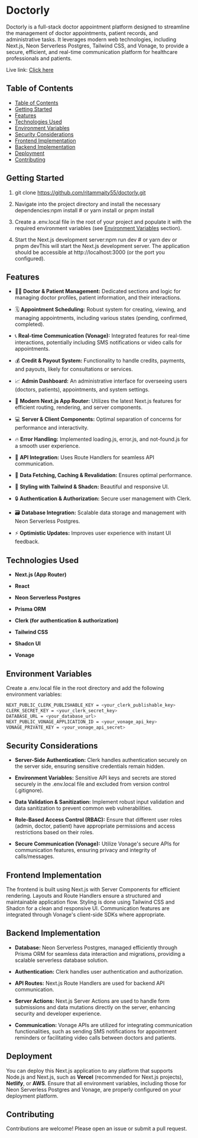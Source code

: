 # Doctorly

Doctorly is a full-stack doctor appointment platform designed to streamline the management of doctor appointments, patient records, and administrative tasks. It leverages modern web technologies, including Next.js, Neon Serverless Postgres, Tailwind CSS, and Vonage, to provide a secure, efficient, and real-time communication platform for healthcare professionals and patients.

Live link: [Click here](https://doctorly.vercel.app/)

Table of Contents
-----------------
  - [Table of Contents](#table-of-contents)
  - [Getting Started](#getting-started)
  - [Features](#features)
  - [Technologies Used](#technologies-used)
  - [Environment Variables](#environment-variables)
  - [Security Considerations](#security-considerations)
  - [Frontend Implementation](#frontend-implementation)
  - [Backend Implementation](#backend-implementation)
  - [Deployment](#deployment)
  - [Contributing](#contributing)

    

Getting Started
---------------

1.  git clone https://github.com/ritammaity55/doctorly.git
    
2.  Navigate into the project directory and install the necessary dependencies:npm install # or yarn install or pnpm install
    
3.  Create a .env.local file in the root of your project and populate it with the required environment variables (see [Environment Variables](https://www.google.com/search?q=#environment-variables) section).
    
4.  Start the Next.js development server:npm run dev # or yarn dev or pnpm devThis will start the Next.js development server. The application should be accessible at http://localhost:3000 (or the port you configured).
    

Features
--------

*   👨‍⚕️ **Doctor & Patient Management:** Dedicated sections and logic for managing doctor profiles, patient information, and their interactions.
    
*   🗓️ **Appointment Scheduling:** Robust system for creating, viewing, and managing appointments, including various states (pending, confirmed, completed).
    
*   📞 **Real-time Communication (Vonage):** Integrated features for real-time interactions, potentially including SMS notifications or video calls for appointments.
    
*   💰 **Credit & Payout System:** Functionality to handle credits, payments, and payouts, likely for consultations or services.
    
*   📈 **Admin Dashboard:** An administrative interface for overseeing users (doctors, patients), appointments, and system settings.
    
*   🚀 **Modern Next.js App Router:** Utilizes the latest Next.js features for efficient routing, rendering, and server components.
    
*   💻 **Server & Client Components:** Optimal separation of concerns for performance and interactivity.
    
*   🔥 **Error Handling:** Implemented loading.js, error.js, and not-found.js for a smooth user experience.
    
*   📡 **API Integration:** Uses Route Handlers for seamless API communication.
    
*   🔄 **Data Fetching, Caching & Revalidation:** Ensures optimal performance.
    
*   🎨 **Styling with Tailwind & Shadcn:** Beautiful and responsive UI.
    
*   🔒 **Authentication & Authorization:** Secure user management with Clerk.
    
*   🗃️ **Database Integration:** Scalable data storage and management with Neon Serverless Postgres.
    
*   ⚡ **Optimistic Updates:** Improves user experience with instant UI feedback.
    

Technologies Used
-----------------

- **Next.js (App Router)**
    
- **React**
    
- **Neon Serverless Postgres**
    
- **Prisma ORM**
    
- **Clerk (for authentication & authorization)**
    
- **Tailwind CSS**
    
- **Shadcn UI**
    
- **Vonage**
    

Environment Variables
---------------------

Create a .env.local file in the root directory and add the following environment variables:
```bash
NEXT_PUBLIC_CLERK_PUBLISHABLE_KEY = <your_clerk_publishable_key>
CLERK_SECRET_KEY = <your_clerk_secret_key>
DATABASE_URL = <your_database_url>
NEXT_PUBLIC_VONAGE_APPLICATION_ID = <your_vonage_api_key>
VONAGE_PRIVATE_KEY = <your_vonage_api_secret>
```


Security Considerations
-----------------------

*   **Server-Side Authentication:** Clerk handles authentication securely on the server side, ensuring sensitive credentials remain hidden.
    
*   **Environment Variables:** Sensitive API keys and secrets are stored securely in the .env.local file and excluded from version control (.gitignore).
    
*   **Data Validation & Sanitization:** Implement robust input validation and data sanitization to prevent common web vulnerabilities.
    
*   **Role-Based Access Control (RBAC):** Ensure that different user roles (admin, doctor, patient) have appropriate permissions and access restrictions based on their roles.
    
*   **Secure Communication (Vonage):** Utilize Vonage's secure APIs for communication features, ensuring privacy and integrity of calls/messages.
    

Frontend Implementation
-----------------------

The frontend is built using Next.js with Server Components for efficient rendering. Layouts and Route Handlers ensure a structured and maintainable application flow. Styling is done using Tailwind CSS and Shadcn for a clean and responsive UI. Communication features are integrated through Vonage's client-side SDKs where appropriate.

Backend Implementation
----------------------

*   **Database:** Neon Serverless Postgres, managed efficiently through Prisma ORM for seamless data interaction and migrations, providing a scalable serverless database solution.
    
*   **Authentication:** Clerk handles user authentication and authorization.
    
*   **API Routes:** Next.js Route Handlers are used for backend API communication.
    
*   **Server Actions:** Next.js Server Actions are used to handle form submissions and data mutations directly on the server, enhancing security and developer experience.
    
*   **Communication:** Vonage APIs are utilized for integrating communication functionalities, such as sending SMS notifications for appointment reminders or facilitating video calls between doctors and patients.
    

Deployment
----------

You can deploy this Next.js application to any platform that supports Node.js and Next.js, such as **Vercel** (recommended for Next.js projects), **Netlify**, or **AWS**. Ensure that all environment variables, including those for Neon Serverless Postgres and Vonage, are properly configured on your deployment platform.

Contributing
------------

Contributions are welcome! Please open an issue or submit a pull request.
